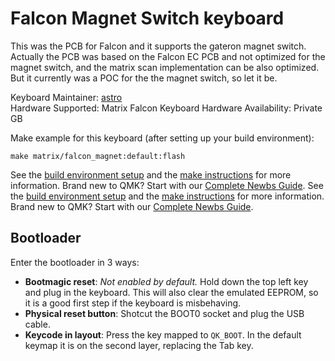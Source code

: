 # Falcon Magnet Switch keyboard

This was the PCB for Falcon and it supports the gateron magnet switch. Actually the PCB was based on the Falcon EC PCB and not optimized for the magnet switch,
and the matrix scan implementation can be also optimized. But it currently was a POC for the the magnet switch, so let it be.

Keyboard Maintainer: [astro](https://github.com/yulei)  
Hardware Supported: Matrix Falcon Keyboard
Hardware Availability: Private GB 

Make example for this keyboard (after setting up your build environment):

    make matrix/falcon_magnet:default:flash

See the [build environment setup](https://docs.qmk.fm/#/getting_started_build_tools) and the [make instructions](https://docs.qmk.fm/#/getting_started_make_guide) for more information. Brand new to QMK? Start with our [Complete Newbs Guide](https://docs.qmk.fm/#/newbs).
See the [build environment setup](https://docs.qmk.fm/#/getting_started_build_tools) and the [make instructions](https://docs.qmk.fm/#/getting_started_make_guide) for more information. Brand new to QMK? Start with our [Complete Newbs Guide](https://docs.qmk.fm/#/newbs).
## Bootloader
Enter the bootloader in 3 ways:
* **Bootmagic reset**: *Not enabled by default.* Hold down the top left key and plug in the keyboard. This will also clear the emulated EEPROM, so it is a good first step if the keyboard is misbehaving.
* **Physical reset button**: Shotcut the BOOT0 socket and plug the USB cable.
* **Keycode in layout**: Press the key mapped to `QK_BOOT`. In the default keymap it is on the second layer, replacing the Tab key.
